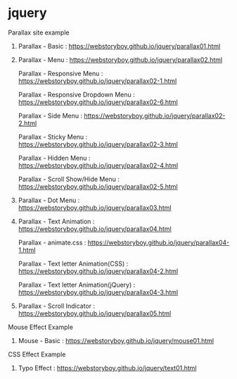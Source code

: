# jquery

Parallax site example

1. Parallax - Basic : https://webstoryboy.github.io/jquery/parallax01.html

2. Parallax - Menu : https://webstoryboy.github.io/jquery/parallax02.html

   Parallax - Responsive Menu : https://webstoryboy.github.io/jquery/parallax02-1.html 
   
   Parallax - Responsive Dropdown Menu : https://webstoryboy.github.io/jquery/parallax02-6.html 
   
   Parallax - Side Menu : https://webstoryboy.github.io/jquery/parallax02-2.html 
   
   Parallax - Sticky Menu : https://webstoryboy.github.io/jquery/parallax02-3.html 
   
   Parallax - Hidden Menu : https://webstoryboy.github.io/jquery/parallax02-4.html 
   
   Parallax - Scroll Show/Hide Menu : https://webstoryboy.github.io/jquery/parallax02-5.html 
   
3. Parallax - Dot Menu : https://webstoryboy.github.io/jquery/parallax03.html

4. Parallax - Text Animation : https://webstoryboy.github.io/jquery/parallax04.html

   Parallax - animate.css : https://webstoryboy.github.io/jquery/parallax04-1.html
   
   Parallax - Text letter Animation(CSS) : https://webstoryboy.github.io/jquery/parallax04-2.html
   
   Parallax - Text letter Animation(jQuery) : https://webstoryboy.github.io/jquery/parallax04-3.html

5. Parallax - Scroll Indicator : https://webstoryboy.github.io/jquery/parallax05.html


Mouse Effect Example

1. Mouse -  Basic : https://webstoryboy.github.io/jquery/mouse01.html


CSS Effect Example

1. Typo Effect : https://webstoryboy.github.io/jquery/text01.html
